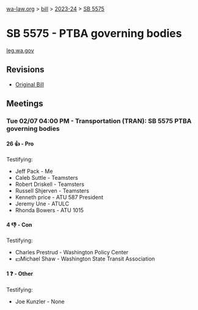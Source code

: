 [wa-law.org](/) > [bill](/bill/) > [2023-24](/bill/2023-24/) > [SB 5575](/bill/2023-24/sb/5575/)

# SB 5575 - PTBA governing bodies
[leg.wa.gov](https://app.leg.wa.gov/billsummary?BillNumber=5575&Year=2023&Initiative=false)

## Revisions
* [Original Bill](1/)

## Meetings
### Tue 02/07 04:00 PM - Transportation (TRAN): SB 5575 PTBA governing bodies
#### 26 👍 - Pro
Testifying:
* Jeff Pack - Me
* Caleb Suttle - Teamsters
* Robert Driskell - Teamsters
* Russell Shjerven - Teamsters
* Kenneth price - ATU 587 President
* Jeremy Une - ATULC
* Rhonda Bowers - ATU 1015

#### 4 👎 - Con
Testifying:
* Charles Prestrud - Washington Policy Center
* 💵Michael Shaw - Washington State Transit Association

#### 1 ❓ - Other
Testifying:
* Joe Kunzler - None
